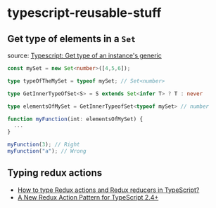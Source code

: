 # typescript-reusable-stuff

## Get type of elements in a `Set`

source: [Typescript: Get type of an instance's generic](https://stackoverflow.com/a/53680333)

```typescript
const mySet = new Set<number>([4,5,6]);

type typeOfTheMySet = typeof mySet; // Set<number>

type GetInnerTypeOfSet<S> = S extends Set<infer T> ? T : never

type elementsOfMySet = GetInnerTypeofSet<typeof mySet> // number

function myFunction(int: elementsOfMySet) {
  ...
}

myFunction(3); // Right
myFunction("a"); // Wrong
```

## Typing redux actions

* [How to type Redux actions and Redux reducers in TypeScript?](https://stackoverflow.com/questions/35482241/how-to-type-redux-actions-and-redux-reducers-in-typescript#40758619)
* [A New Redux Action Pattern for TypeScript 2.4+](https://spin.atomicobject.com/2017/07/24/redux-action-pattern-typescript/)
